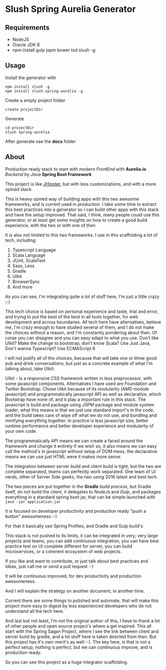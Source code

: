 # Slush Spring Aurelia Generator

## Requirements

* NodeJS
* Oracle JDK 8
* npm install gulp jspm bower tsd slush -g

## Usage

Install the generator with

    npm install slush -g
    npm install slush-spring-aurelia -g

Create a empty project folder

    create projectDir

Generate

    cd projectDir
    slush spring-aurelia

After generate see the **docs** folder

## About

Production ready stack to start with modern *FrontEnd* with **Aurelia.io** *Backend* by *Java* **Spring Boot Framework**

This project is like [JHipster](http://jhipster.github.io), but with less customizations, and with a more opined stack

This is heavy opined way of building apps with this two awesome frameworks,
and is current used in production. I take some time to extract this best practices
into a generator so I can build other apps with this stack and have the setup improved.
That said, I think, many people could use this generator, or at least get some
insights on how to create a good build experience, with the two or with one of then.

It is also not limited to this two frameworks. I use in this scaffolding a lot of
tech, including:

1. Typescript Language
1. Scala Language
1. JUnit, ScalaTest
1. Sass, Less
1. Gradle
1. UIkit
1. BrowserSync
1. And more

As you can see, I'm integrating quite a lot of stuff here, I'm just a little crazy ;-)

This tech choice is based on personal experience and taste, trial and error, and trying to
put the best of the best in all tools together, for web development and across boundaries. All tech here have alternatives, believe me, I'm crazy enough to have studied several of them, and I do not make the choices without a reason, and I'm constantly pondering about then. Of corse you can disagree and you can easy adapt to what you use. Don't like UIkit? Make the change to bootstrap,
don't know Scala? Use Just Java, Don't wanna Typescript? Use ECMAScript 6

I will not justify all of the choices, because that will take one or three good pub and drink conversations, but just as a concrete example of what I'm talking about, take UIkit:

UIkit - Is a responsive CSS framework written in less preprocessor, with some javascript components. Alternatives I have used are Foundation and Twitter Bootstrap. Chose UIkit because of its modularity (AMD module javascript) and programmatically javascript API
as well as declarative, which Bootstrap have none of, and it play a important rule in this stack. The javascript is build and package using JSPM package and module system loader,
what this means is that we just use standard import's in the code, and the build takes care of wipe off what we do not use, and bundling and minifying everything together.
In practice is less javascript size, better runtime performance and better developer experience and modularity of your own code.

The programmatically API means we can create a faced around the framework and change it entirely if we wish so, it also means we can easy call the method's in javascript without
setup of DOM mess, the declarative means we can use just HTML were it makes more sense.


The integration between server build and client build is tight, but the two are
complete separated, teams can perfectly work separated. One team of UI nerds,
other of Server Side geeks, the two using 2016 latest and best tech.

The two pieces are put together in the **Gradle** *build process*, but Gradle itself,
do not build the client, it delegates to *NodeJs* and *Gulp*, and packages everything
in a standard spring boot jar, that can be simple launched with `java -jar application.jar`

It is focused on developer productivity and production ready "push a button" awesomeness :-)

For that it basically use Spring Profiles, and Gradle and Gulp build's

This stack is not pushed to its limits, it can be integrated in very, very large
projects and teams, you can add continuous integration, you can have best practice test on UI complete different for server, you can build microservices, or a coherent ecosystem of web projects.

If you like and want to contribute, or just talk about best practices and ideas, just call me or send a pull request :-)

It will be continuous improved, for dev productivity and production awesomeness.

And I will explain the strategy on another document, in another time.

Current there are some things to polished and automate, that will make this project
more easy to digest by less experienced developers who do not understand all the tech here.

And last but not least, I'm not the original author of this, I have to thank a lot
of other people and open source project's where a get inspired. This all
start with the Spring Sagan Project, where I see the link between client and server
build by gradle, and a lot stuff here is taken directed from then. But this project has it's own merit's as well :-). The key here, is that is not a perfect setup, nothing is perfect, but we can continuous improve, and is production ready.

So you can see this project as a huge integrator scaffolding.

